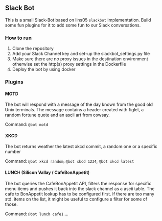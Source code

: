 ## Slack Bot

This is a small Slack-Bot based on lins05 `slackbot` implementation. Build some fun 
plugins for it to add some fun to our Slack conversations. 

### How to run
1. Clone the repository
2. Add your Slack Channel key and set-up the slackbot_settings.py file
3. Make sure there are no proxy issues in the destination environment otherwise set 
the http(s) proxy settings in the Dockerfile
4. Deploy the bot by using docker


### Plugins

#### MOTD
The bot will respond with a message of the day known from the good old Unix terminals.
The message contains a header created with figlet, a random fortune quote and an ascii art from cowsay.

Command: `@bot motd`

#### XKCD
The bot returns weather the latest xkcd commit, a random one or a specific number 

Command: `@bot xkcd random`, `@bot xkcd 1234`, `@bot xkcd latest` 

#### LUNCH (Silicon Vallay / CafeBonAppetit)
The bot queries the CafeBonAppetit API, filters the response for specific menu items and pushes it 
back into the slack channel as a ascii table. The cafe to BonAppetit lookup has to be configured first.
If there are too many std. items on the list, it might be useful to configure a filter for some of those.

Command: `@bot lunch cafe1` ...



